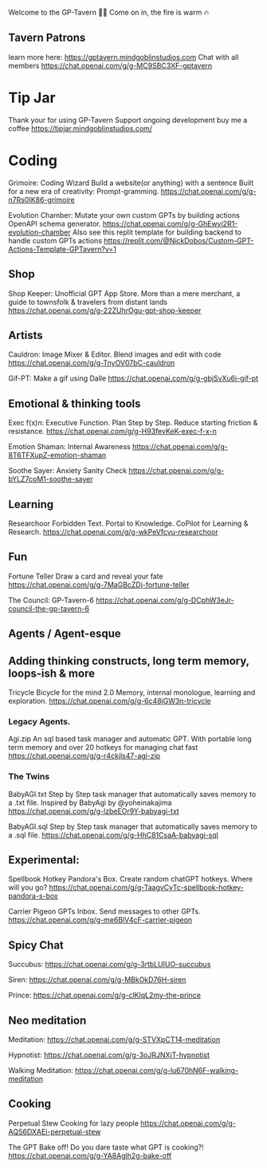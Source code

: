 Welcome to the GP-Tavern 🍻🍺
Come on in, the fire is warm 🔥

## Tavern Patrons
learn more here:
https://gptavern.mindgoblinstudios.com
Chat with all members
https://chat.openai.com/g/g-MC9SBC3XF-gptavern

# Tip Jar
Thank your for using GP-Tavern
Support ongoing development buy me a coffee
https://tipjar.mindgoblinstudios.com/



# Coding

Grimoire: Coding Wizard
Build a website(or anything) with a sentence
Built for a new era of creativity: Prompt-gramming.
https://chat.openai.com/g/g-n7Rs0IK86-grimoire

Evolution Chamber:
Mutate your own custom GPTs by building actions
OpenAPI schema generator.
https://chat.openai.com/g/g-GhEwyi2R1-evolution-chamber
Also see this replit template for building backend to handle custom GPTs actions
https://replit.com/@NickDobos/Custom-GPT-Actions-Template-GPTavern?v=1


## Shop

Shop Keeper:
Unofficial GPT App Store.
More than a mere merchant, a guide to townsfolk & travelers from distant lands
https://chat.openai.com/g/g-22ZUhrOgu-gpt-shop-keeper



## Artists

Cauldron:
Image Mixer & Editor.
Blend images and edit with code
https://chat.openai.com/g/g-TnyOV07bC-cauldron

Gif-PT: 
Make a gif using Dalle
https://chat.openai.com/g/g-gbjSvXu6i-gif-pt




## Emotional & thinking tools

Exec f(x)n: 
Executive Function. Plan Step by Step. Reduce starting friction & resistance. 
https://chat.openai.com/g/g-H93fevKeK-exec-f-x-n

Emotion Shaman:
Internal Awareness
https://chat.openai.com/g/g-8T6TFXupZ-emotion-shaman

Soothe Sayer:
Anxiety Sanity Check
https://chat.openai.com/g/g-bYLZ7coM1-soothe-sayer


## Learning

Researchoor
Forbidden Text. Portal to Knowledge. CoPilot for Learning & Research.
https://chat.openai.com/g/g-wkPeVfcvu-researchoor


## Fun

Fortune Teller
Draw a card and reveal your fate
https://chat.openai.com/g/g-7MaGBcZDj-fortune-teller

The Council: GP-Tavern-6
https://chat.openai.com/g/g-DCphW3eJr-council-the-gp-tavern-6




## Agents / Agent-esque
## Adding thinking constructs, long term memory, loops-ish & more

Tricycle
Bicycle for the mind 2.0
Memory, internal monologue, learning and exploration.
https://chat.openai.com/g/g-6c48jGW3n-tricycle


### Legacy Agents.
Agi.zip
An sql based task manager and automatic GPT. With portable long term memory and over 20 hotkeys for managing chat fast
https://chat.openai.com/g/g-r4ckjls47-agi-zip

### The Twins
BabyAGI.txt
Step by Step task manager that automatically saves memory to a .txt file.
Inspired by BabyAgi by @yoheinakajima
https://chat.openai.com/g/g-lzbeEOr9Y-babyagi-txt

BabyAGI.sql
Step by Step task manager that automatically saves memory to a .sql file. 
https://chat.openai.com/g/g-HhC81CsaA-babyagi-sql



## Experimental:
Spellbook
Hotkey Pandora's Box. Create random chatGPT hotkeys. Where will you go?
https://chat.openai.com/g/g-TaagvCyTc-spellbook-hotkey-pandora-s-box

Carrier Pigeon
GPTs Inbox. Send messages to other GPTs.
https://chat.openai.com/g/g-me6BlV4cF-carrier-pigeon



## Spicy Chat
Succubus:
https://chat.openai.com/g/g-3rtbLUIUO-succubus

Siren:
https://chat.openai.com/g/g-MBkOkD76H-siren

Prince:
https://chat.openai.com/g/g-clKIqL2my-the-prince


## Neo meditation
Meditation:
https://chat.openai.com/g/g-STVXpCT14-meditation

Hypnotist:
https://chat.openai.com/g/g-3oJRJNXjT-hypnotist

Walking Meditation:
https://chat.openai.com/g/g-lu670hN6F-walking-meditation




## Cooking
Perpetual Stew
Cooking for lazy people
https://chat.openai.com/g/g-AQS6DXAEi-perpetual-stew

The GPT Bake off!
Do you dare taste what GPT is cooking?!
https://chat.openai.com/g/g-YA8Aglh2g-bake-off

